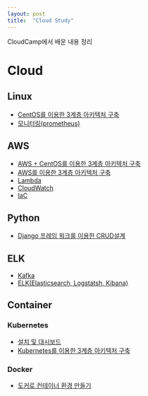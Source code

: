 ```yaml
---
layout: post
title:  "Cloud Study"
---
```

CloudCamp에서 배운 내용 정리<br/>

# Cloud
## Linux
- [CentOS를 이용한 3계층 아키텍처 구축](https://github.com/xc7230/Cloud/blob/main/3%EA%B3%84%EC%B8%B5(%EA%B0%80%EC%83%81%EB%A8%B8%EC%8B%A0).md)
- [모니터링(prometheus)](https://github.com/xc7230/Cloud/blob/main/%ED%94%84%EB%A1%9C%EB%A9%94%ED%85%8C%EC%9A%B0%EC%8A%A4.md)
## AWS
- [AWS + CentOS를 이용한 3계층 아키텍처 구축](https://github.com/xc7230/Cloud/blob/main/3%EA%B3%84%EC%B8%B5(aws%2B%EA%B0%80%EC%83%81%EB%A8%B8%EC%8B%A0).md)
- [AWS를 이용한 3계층 아키텍처 구축](https://github.com/xc7230/Cloud/blob/main/3%EA%B3%84%EC%B8%B5(aws).md)
- [Lambda](https://github.com/xc7230/Cloud/blob/main/Lambda.md)
- [CloudWatch](https://github.com/xc7230/Cloud/blob/main/AwsCloudWatch.md)
- [IaC](https://github.com/xc7230/Cloud/blob/main/IaC.md)

## Python
- [Django 프레임 워크를 이용한 CRUD설계](https://github.com/xc7230/django/blob/main/CRUD.md)

## ELK
- [Kafka](https://github.com/xc7230/Cloud/blob/main/Pub_Sub%ED%8C%A8%ED%84%B4(kafka).md)
- [ELK(Elasticsearch, Logstatsh, Kibana)](https://github.com/xc7230/Cloud/blob/main/Elastic.md) 

## Container
### Kubernetes
- [설치 및 대시보드](https://github.com/xc7230/Cloud/blob/main/Kubernetes.md)
- [Kubernetes를 이용한 3계층 아키텍처 구축](https://github.com/xc7230/Cloud/blob/main/3%EA%B3%84%EC%B8%B5(%EC%BF%A0%EB%B2%84%EB%84%A4%ED%8B%B0%EC%8A%A4).md)

### Docker
- [도커로 컨테이너 환경 만들기](https://github.com/xc7230/Cloud/blob/main/Docker.md)

